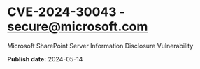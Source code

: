 # CVE-2024-30043 - secure@microsoft.com

Microsoft SharePoint Server Information Disclosure Vulnerability

**Publish date:** 2024-05-14
